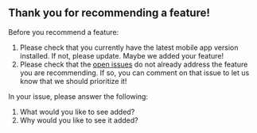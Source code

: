 ## Thank you for recommending a feature!

Before you recommend a feature:

1. Please check that you currently have the latest mobile app version installed. If not, please update. Maybe we added your feature!
2. Please check that the [open issues](https://github.com/zooniverse/mobile/projects/6) do not already address the feature you are recommending. If so, you can comment on that issue to let us know that we should prioritize it!

In your issue, please answer the following:

1. What would you like to see added?
2. Why would you like to see it added? 

